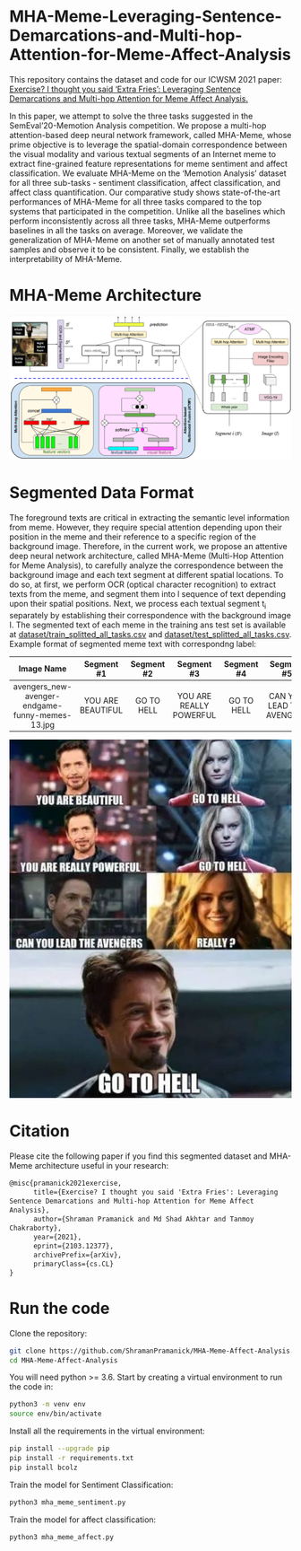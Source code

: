# MHA-Meme-Leveraging-Sentence-Demarcations-and-Multi-hop-Attention-for-Meme-Affect-Analysis
This repository contains the dataset and code for our ICWSM 2021 paper: 
[Exercise? I thought you said ‘Extra Fries’: Leveraging Sentence Demarcations and Multi-hop Attention for Meme Affect Analysis.](https://arxiv.org/abs/2103.12377) 

In this paper, we attempt to solve the three tasks suggested in the SemEval’20-Memotion Analysis competition. We propose a multi-hop attention-based deep neural network framework, called MHA-Meme, whose prime objective is to leverage the spatial-domain correspondence between the visual modality and various textual segments of an Internet meme to extract fine-grained feature representations for meme sentiment and affect classification. We evaluate MHA-Meme on the ‘Memotion Analysis’ dataset for all three sub-tasks - sentiment classification, affect classification, and affect class quantification. Our comparative study shows state-of-the-art performances of MHA-Meme for all three tasks compared to the top systems that participated in the competition. Unlike all the baselines which perform inconsistently across all three tasks, MHA-Meme outperforms baselines in all the tasks on average. Moreover, we validate the generalization of MHA-Meme on another set of manually annotated test samples and observe it to be consistent. Finally, we establish the interpretability of MHA-Meme.

# MHA-Meme Architecture

![](Images/MHA-Meme.png)

# Segmented Data Format

The foreground texts are critical in extracting the semantic level information from meme. However, they require special attention depending upon their position in the meme and
their reference to a specific region of the background image. Therefore, in the current work, we propose an attentive deep neural network architecture, called MHA-Meme (Multi-Hop
Attention for Meme Analysis), to carefully analyze the correspondence between the background image and each text segment at different spatial locations. To do so, at first, we
perform OCR (optical character recognition) to extract texts from the meme, and segment them into l sequence of text depending upon their spatial positions. Next, we process each
textual segment t<sub>i</sub> separately by establishing their correspondence with the background image I. The segmented text of each meme in the training ans test set is available at [dataset/train_splitted_all_tasks.csv](dataset/train_splitted_all_tasks.csv) and [dataset/test_splitted_all_tasks.csv](dataset/test_splitted_all_tasks.csv). Example format of segmented meme text with correspondng label:

| Image Name | Segment #1 | Segment #2 | Segment #3 | Segment #4 | Segment #5 | Segment #6 | Segment #7 | Segment #8 | Segment #9 | Segment #10 | Segment #11 | Segment #12 | Segment #13 | Segment #14 | Sentiment | Humor | Sarcasm | Offense | Motivation |
|:-----------:|:-----------:|:-----------:|:-----------:|:-----------:|:-----------:|:-----------:|:-----------:|:-----------:|:-----------:|:-----------:|:-----------:|:-----------:|:-----------:|:-----------:|:-----------:|:-----------:|:-----------:|:-----------:|:-----------|
| avengers_new-avenger-endgame-funny-memes-13.jpg |	YOU ARE BEAUTIFUL	| GO TO HELL | YOU ARE REALLY POWERFUL | GO TO HELL |	CAN YOU LEAD THE AVENGERS | REALLY? | GO TO HELL |0 |	0 |	0 |	0 |	0 |	0 |	0 |	positive |	funny	| not_sarcastic |	very_offensive |	motivational |

<p align="center"><img src="Images/avengers_new-avenger-endgame-funny-memes-13.jpg"></p>

# Citation
Please cite the following paper if you find this segmented dataset and MHA-Meme architecture useful in your research:

```
@misc{pramanick2021exercise,
      title={Exercise? I thought you said 'Extra Fries': Leveraging Sentence Demarcations and Multi-hop Attention for Meme Affect Analysis}, 
      author={Shraman Pramanick and Md Shad Akhtar and Tanmoy Chakraborty},
      year={2021},
      eprint={2103.12377},
      archivePrefix={arXiv},
      primaryClass={cs.CL}
}
```

# Run the code

Clone the repository:

```bash
git clone https://github.com/ShramanPramanick/MHA-Meme-Affect-Analysis.git
cd MHA-Meme-Affect-Analysis
```

You will need python >= 3.6. Start by creating a virtual environment to run the code in:

```bash
python3 -m venv env
source env/bin/activate
```

Install all the requirements in the virtual environment:

```bash
pip install --upgrade pip
pip install -r requirements.txt
pip install bcolz
```
Train the model for Sentiment Classification:

```bash
python3 mha_meme_sentiment.py
```

Train the model for affect classification:

```bash
python3 mha_meme_affect.py
```
